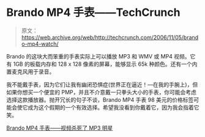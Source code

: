# Brando MP4 手表——TechCrunch

> 原文：<https://web.archive.org/web/http://techcrunch.com/2006/11/05/brando-mp4-watch/>

Brando 的这块大而笨重的手表实际上可以播放 MP3 和 WMV 或 MP4 视频。它有 1GB 的板载内存和 128 x 128 像素的屏幕，能够显示 65k 种颜色。还有一个内置麦克风用于录音。

我不能戴手表，因为它们让我有幽闭恐惧症(世界正在逼近！—在我的手腕上)，但如果你想买一个便宜的 PMP，并且不介意戴一只拳头大小的手表，你可能会考虑选择这款播放器。抛开冗长的句子不谈，Brando MP4 手表 98 美元的价格标签可能会使它成为这个假期的一个有效选择。希望我没看到你戴着它，因为我会指着它笑。

[Brando MP4 手表——视频杀死了 MP3 明星](https://web.archive.org/web/20201020060512/http://gizmodo.com/gadgets/gadgets/brando-mp4-watch--video-killed-the-mp3-star-212506.php)
